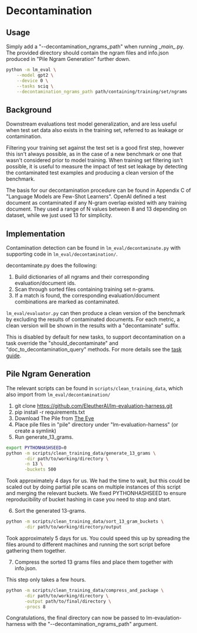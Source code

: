 # Decontamination

## Usage

Simply add a "--decontamination_ngrams_path" when running \__main\__.py. The provided directory should contain
the ngram files and info.json produced in "Pile Ngram Generation" further down.

```bash
python -m lm_eval \
    --model gpt2 \
    --device 0 \
    --tasks sciq \
    --decontamination_ngrams_path path/containing/training/set/ngrams
```

## Background
Downstream evaluations test model generalization, and are less useful when test set data also exists in the training set, referred to as leakage or contamination.

Filtering your training set against the test set is a good first step, however this isn't always possible, as in the case of a new benchmark or one that wasn't considered prior to model training. When training set filtering isn't possible, it is useful to measure the impact of test set leakage by detecting the contaminated test examples and producing a clean version of the benchmark.

The basis for our decontamination procedure can be found in Appendix C of "Language Models are Few-Shot Learners". OpenAI defined a test document as contaminated if any N-gram overlap existed with any training document. They used a range of N values between 8 and 13 depending on dataset, while we just used 13 for simplicity.

## Implementation
Contamination detection can be found in `lm_eval/decontaminate.py` with supporting code in `lm_eval/decontamination/`.

decontaminate.py does the following:
1. Build dictionaries of all ngrams and their corresponding evaluation/document ids.
2. Scan through sorted files containing training set n-grams.
3. If a match is found, the corresponding evaluation/document combinations are marked as contaminated.

`lm_eval/evaluator.py` can then produce a clean version of the benchmark by excluding the results of contaminated documents. For each metric, a clean version will be shown in the results with a "decontaminate" suffix.

This is disabled by default for new tasks, to support decontamination on a task override the "should_decontaminate" and "doc_to_decontamination_query" methods. For more details see the [task guide](task_guide.md).

## Pile Ngram Generation
The relevant scripts can be found in `scripts/clean_training_data`, which also import from
`lm_eval/decontamination/`

1. git clone https://github.com/EleutherAI/lm-evaluation-harness.git
2. pip install -r requirements.txt
3. Download The Pile from [The Eye](https://the-eye.eu/public/AI/pile/train/)
4. Place pile files in "pile" directory under "lm-evaluation-harness" (or create a symlink)
5. Run generate_13_grams.

```bash
export PYTHONHASHSEED=0
python -m scripts/clean_training_data/generate_13_grams \
       -dir path/to/working/directory \
       -n 13 \
       -buckets 500
```

Took approximately 4 days for us. We had the time to wait, but this could be scaled out by doing partial pile scans on multiple instances of this script and merging the relevant buckets. We fixed PYTHONHASHSEED to ensure reproducibility of bucket hashing in case you need to stop and start.

6. Sort the generated 13-grams.
```bash
python -m scripts/clean_training_data/sort_13_gram_buckets \
       -dir path/to/working/directory/output
```

Took approximately 5 days for us. You could speed this up by spreading the files around to different machines and running the sort script before gathering them together.

7. Compress the sorted 13 grams files and place them together with info.json.

This step only takes a few hours.

```bash
python -m scripts/clean_training_data/compress_and_package \
       -dir path/to/working/directory \
       -output path/to/final/directory \
       -procs 8
```

Congratulations, the final directory can now be passed to lm-evaulation-harness with the "--decontamination_ngrams_path" argument.
